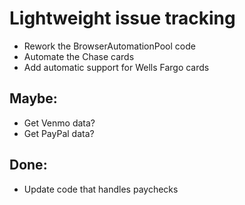 # Lightweight issue tracking

- Rework the BrowserAutomationPool code
- Automate the Chase cards
- Add automatic support for Wells Fargo cards

## Maybe:

- Get Venmo data?
- Get PayPal data?

## Done:

- Update code that handles paychecks
